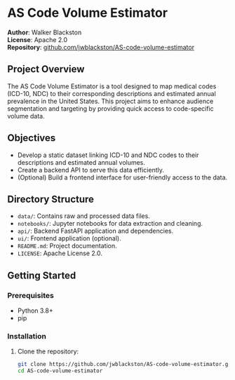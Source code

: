 # AS Code Volume Estimator

**Author**: Walker Blackston  
**License**: Apache 2.0  
**Repository**: [github.com/jwblackston/AS-code-volume-estimator](https://github.com/jwblackston/AS-code-volume-estimator)

## Project Overview

The AS Code Volume Estimator is a tool designed to map medical codes (ICD-10, NDC) to their corresponding descriptions and estimated annual prevalence in the United States. This project aims to enhance audience segmentation and targeting by providing quick access to code-specific volume data.

## Objectives

- Develop a static dataset linking ICD-10 and NDC codes to their descriptions and estimated annual volumes.
- Create a backend API to serve this data efficiently.
- (Optional) Build a frontend interface for user-friendly access to the data.

## Directory Structure

- `data/`: Contains raw and processed data files.
- `notebooks/`: Jupyter notebooks for data extraction and cleaning.
- `api/`: Backend FastAPI application and dependencies.
- `ui/`: Frontend application (optional).
- `README.md`: Project documentation.
- `LICENSE`: Apache License 2.0.

## Getting Started

### Prerequisites

- Python 3.8+
- pip

### Installation

1. Clone the repository:

   ```bash
   git clone https://github.com/jwblackston/AS-code-volume-estimator.git
   cd AS-code-volume-estimator
